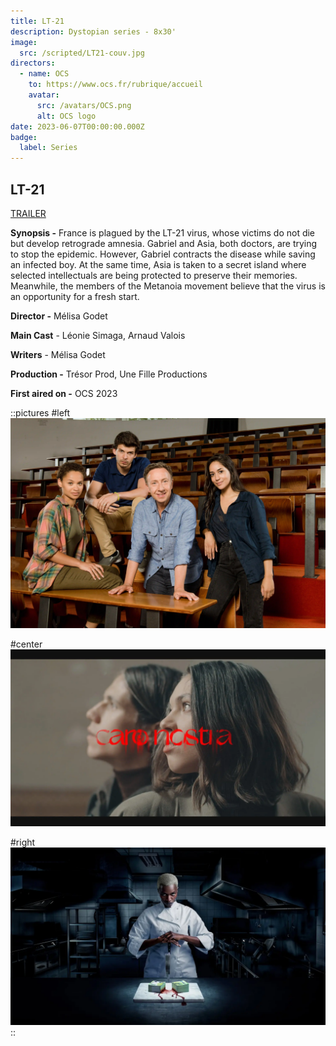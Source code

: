 ```yaml
---
title: LT-21
description: Dystopian series - 8x30'
image:
  src: /scripted/LT21-couv.jpg
directors:
  - name: OCS
    to: https://www.ocs.fr/rubrique/accueil
    avatar:
      src: /avatars/OCS.png
      alt: OCS logo
date: 2023-06-07T00:00:00.000Z
badge:
  label: Series
---
```


## LT-21

[TRAILER](https://vimeo.com/762317701/9ead99a90a)

**Synopsis -** France is plagued by the LT-21 virus, whose victims do not die but develop retrograde amnesia. Gabriel and Asia, both doctors, are trying to stop the epidemic. However, Gabriel contracts the disease while saving an infected boy. At the same time, Asia is taken to a secret island where selected intellectuals are being protected to preserve their memories. Meanwhile, the members of the Metanoia movement believe that the virus is an opportunity for a fresh start.

**Director -** Mélisa Godet

**Main Cast** - Léonie Simaga, Arnaud Valois

**Writers** - Mélisa Godet

**Production -** Trésor Prod, Une Fille Productions

**First aired on -** OCS 2023

::pictures
#left
![rocks](/scripted/bellefond.webp)

#center
![rocks](/scripted/caronostra.webp)

#right
![rocks](/scripted/elleskitchen.webp)
::
